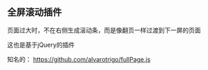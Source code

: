 ## 全屏滚动插件

页面过大时，不在右侧生成滚动条，而是像翻页一样过渡到下一屏的页面

这也是基于jQuery的插件

知名的： https://github.com/alvarotrigo/fullPage.js 